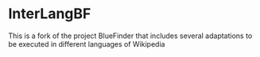 InterLangBF
===========

This is a fork of the project BlueFinder that includes several adaptations to be executed in different languages of Wikipedia
